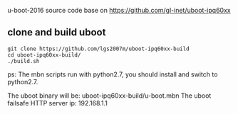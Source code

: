 u-boot-2016 source code base on https://github.com/gl-inet/uboot-ipq60xx

## clone and build uboot

```
git clone https://github.com/lgs2007m/uboot-ipq60xx-build
cd uboot-ipq60xx-build/
./build.sh
```
ps: The mbn scripts run with python2.7, you should install and switch to python2.7.

The uboot binary will be: uboot-ipq60xx-build/u-boot.mbn
The uboot failsafe HTTP server ip: 192.168.1.1
